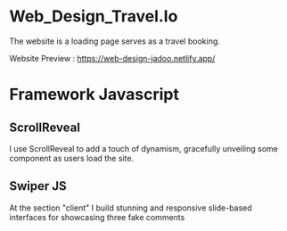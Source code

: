 # Web_Design_Travel.Io
The website is a loading page serves as a travel booking. 

Website Preview : https://web-design-jadoo.netlify.app/

# Framework Javascript

## ScrollReveal
I use ScrollReveal to add a touch of dynamism, gracefully unveiling some component as users load the site.

## Swiper JS

At the section "client" I build stunning and responsive slide-based interfaces for showcasing three fake comments